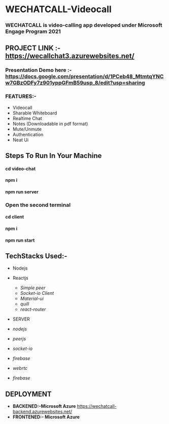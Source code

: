 # WECHATCALL-Videocall
### WECHATCALL is video-calling app developed under Microsoft Engage Program 2021
## PROJECT LINK :- https://wecallchat3.azurewebsites.net/
### Presentation Demo here :- https://docs.google.com/presentation/d/1PCeb48_MtmtqYNCw7GBzODFy7z901yppGFmB59usp_8/edit?usp=sharing
### FEATURES:-
* Videocall
* Sharable Whiteboard
* Realtime Chat
* Notes (Downloadable in pdf format)
* Mute/Unmute
* Authentication
* Neat Ui
## Steps To Run In Your Machine
#### cd video-chat
#### npm i
#### npm run server
### Open the second terminal
#### cd client
#### npm i
#### npm run start

## TechStacks Used:-
* Nodejs
* Reactjs
  * *Simple peer*
  * *Socket-io Client*
  * *Material-ui*
  * *quill*
  * *react-router*
  
* SERVER
 * *nodejs*
 * *peerjs*
 * *socket-io*
 * *firebase*
 * *webrtc*
 * *firebase*


 ## DEPLOYMENT
 * **BACKENED:-Microsoft Azure** 
 https://wechatcall-backend.azurewebsites.net/
 * **FRONTENED:- Microsoft Azure**
 
